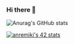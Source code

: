 ### Hi there 👋

![Anurag's GitHub stats](https://github-readme-stats.vercel.app/api?username=anuraghazra&show_icons=true&theme=merko)

[![anremiki's 42 stats](https://badge42.vercel.app/api/v2/stats/cl180lomu006009mcp03u1zev?cursusId=21)](https://github.com/JaeSeoKim/badge42)
